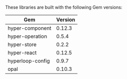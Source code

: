 
These libraries are built with the following Gem versions:

| Gem                | Version  |
|--------------------|----------|
| hyper-component    | 0.12.3   |
| hyper-operation    | 0.5.4    |
| hyper-store        | 0.2.2    |
| hyper-react        | 0.12.5   |
| hyperloop-config   | 0.9.7    |
| opal               | 0.10.3   |
